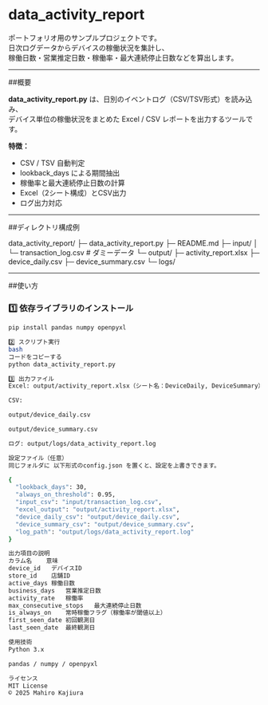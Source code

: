 # data_activity_report

ポートフォリオ用のサンプルプロジェクトです。  
日次ログデータからデバイスの稼働状況を集計し、  
稼働日数・営業推定日数・稼働率・最大連続停止日数などを算出します。

---

##概要

**data_activity_report.py** は、日別のイベントログ（CSV/TSV形式）を読み込み、  
デバイス単位の稼働状況をまとめた Excel / CSV レポートを出力するツールです。

**特徴：**
- CSV / TSV 自動判定
- lookback_days による期間抽出
- 稼働率と最大連続停止日数の計算
- Excel（2シート構成）とCSV出力
- ログ出力対応

---

##ディレクトリ構成例

data_activity_report/
├─ data_activity_report.py
├─ README.md
├─ input/
│ └─ transaction_log.csv # ダミーデータ
└─ output/
├─ activity_report.xlsx
├─ device_daily.csv
├─ device_summary.csv
└─ logs/

---

##使い方

### 1️⃣ 依存ライブラリのインストール
```bash
pip install pandas numpy openpyxl

2️⃣ スクリプト実行
bash
コードをコピーする
python data_activity_report.py

3️⃣ 出力ファイル
Excel: output/activity_report.xlsx（シート名：DeviceDaily, DeviceSummary）

CSV:

output/device_daily.csv

output/device_summary.csv

ログ: output/logs/data_activity_report.log

設定ファイル（任意）
同じフォルダに 以下形式のconfig.json を置くと、設定を上書きできます。

{
  "lookback_days": 30,
  "always_on_threshold": 0.95,
  "input_csv": "input/transaction_log.csv",
  "excel_output": "output/activity_report.xlsx",
  "device_daily_csv": "output/device_daily.csv",
  "device_summary_csv": "output/device_summary.csv",
  "log_path": "output/logs/data_activity_report.log"
}

出力項目の説明
カラム名	意味
device_id	デバイスID
store_id	店舗ID
active_days	稼働日数
business_days	営業推定日数
activity_rate	稼働率
max_consecutive_stops	最大連続停止日数
is_always_on	常時稼働フラグ（稼働率が閾値以上）
first_seen_date	初回観測日
last_seen_date	最終観測日

使用技術
Python 3.x

pandas / numpy / openpyxl

ライセンス
MIT License
© 2025 Mahiro Kajiura
